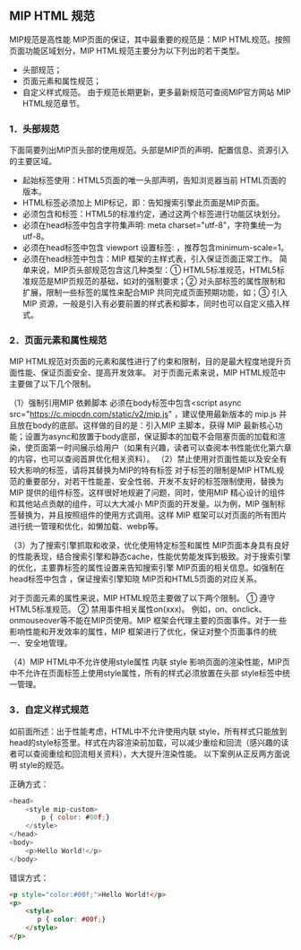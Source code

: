 ## MIP HTML 规范

MIP规范是高性能 MIP页面的保证，其中最重要的规范是：MIP HTML规范。按照页面功能区域划分，MIP HTML规范主要分为以下列出的若干类型。
- 头部规范；
- 页面元素和属性规范；
- 自定义样式规范。
由于规范长期更新，更多最新规范可查阅MIP官方网站 MIP HTML规范章节。

### 1．头部规范
下面简要列出MIP页头部的使用规范。头部是MIP页的声明、配置信息、资源引入的主要区域。
  - 起始标签使用<!DOCTYPE html>：HTML5页面的唯一头部声明，告知浏览器当前 HTML页面的版本。
  - HTML标签必须加上 MIP标记，即<html mip>：告知搜索引擎此页面是MIP页面。
  - 必须包含<head>和<body>标签：HTML5的标准约定，通过这两个标签进行功能区块划分。
  - 必须在head标签中包含字符集声明: meta charset="utf-8"，字符集统一为utf-8。
  - 必须在head标签中包含 viewport 设置标签: <meta name="viewport" content="width=device-width,initial-scale=1">，推荐包含minimum-scale=1。
  - 必须在head标签中包含<link rel="stylesheet" type="text/css" href="https:// c.mipcdn.com/static/v1/mip.css" >：MIP 框架的主样式表，引入保证页面正常工作。
简单来说，MIP页头部规范包含这几种类型：① HTML5标准规范，HTML5标准规范是MIP页规范的基础，如对<!DOCTYPE html>的强制要求；② 对头部标签的属性限制和扩展，限制一些标签的属性来配合MIP 共同完成页面预期功能，如<meta charset="utf-8">；③ 引入MIP 资源，一般是引入有必要前置的样式表和脚本，同时也可以自定义插入样式。

### 2．页面元素和属性规范
MIP HTML规范对页面的元素和属性进行了约束和限制，目的是最大程度地提升页面性能、保证页面安全、提高开发效率。
对于页面元素来说，MIP HTML规范中主要做了以下几个限制。

（1）强制引用MIP 依赖脚本
必须在body标签中包含<script async src="https://c.mipcdn.com/static/v2/mip.js" </script>，建议使用最新版本的 mip.js 并且放在body的底部。这样做的目的是：引入MIP 主脚本，获得 MIP 最新核心功能；设置为async和放置于body底部，保证脚本的加载不会阻塞页面的加载和渲染，使页面第一时间展示给用户（如果有兴趣，读者可以查阅本书性能优化第六章的内容，也可以查阅首屏优化相关资料）。
（2）禁止使用对页面性能以及安全有较大影响的标签，请将其替换为MIP的特有标签
对于标签的限制是MIP HTML规范的重要部分，对若干性能差、安全性弱、开发不友好的标签限制使用，替换为MIP 提供的组件标签。这样很好地规避了问题，同时，使用MIP 精心设计的组件和其他站点贡献的组件，可以大大减小 MIP页面的开发量。以<img>为例，MIP 强制标签替换为<mip-img>，并且按照组件的使用方式调用。这样 MIP 框架可以对页面的所有图片进行统一管理和优化，如懒加载、webp等。

（3）为了搜索引擎抓取和收录，优化使用特定标签和属性
MIP页面本身具有良好的性能表现，结合搜索引擎和静态cache，性能优势能发挥到极致。对于搜索引擎的优化，主要靠标签的属性设置来告知搜索引擎 MIP页面的相关信息。如强制在head标签中包含 <link rel="canonical" href="https://xxx">，保证搜索引擎知晓 MIP页和HTML5页面的对应关系。

对于页面元素的属性来说，MIP HTML规范主要做了以下两个限制。
① 遵守 HTML5标准规范。
② 禁用事件相关属性on(xxx)。
例如，on、onclick、onmouseover等不能在MIP页使用。MIP 框架会代理主要的页面事件。对于一些影响性能和开发效率的属性，MIP 框架进行了优化，保证对整个页面事件的统一、安全地管理。

（4）MIP HTML中不允许使用style属性
内联 style 影响页面的渲染性能，MIP页中不允许在页面标签上使用style属性，所有的样式必须放置在头部 style标签中统一管理。

### 3．自定义样式规范
如前面所述：出于性能考虑，HTML中不允许使用内联 style，所有样式只能放到head的style标签里。样式在内容渲染前加载，可以减少重绘和回流（感兴趣的读者可以查阅重绘和回流相关资料），大大提升渲染性能。
以下案例从正反两方面说明 style的规范。

正确方式：
```js
<head>
    <style mip-custom>
        p { color: #00f;}
    </style>
</head>
<body>
    <p>Hello World!</p>
</body>
```

错误方式：

```html
<p style="color:#00f;">Hello World!</p>
<p>
    <style>
       p { color: #00f;}
    </style>
</p>
```